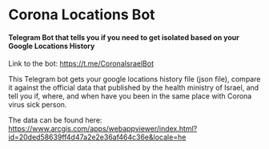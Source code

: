 # Corona Locations Bot
#### Telegram Bot that tells you if you need to get isolated based on your Google Locations History
 Link to the bot: https://t.me/CoronaIsraelBot
 
 This Telegram bot gets your google locations history file (json file), compare it against the official data that published by the health ministry of Israel, and tell you if, where, and when have you been in the same place with Corona virus sick person.

 The data can be found here: https://www.arcgis.com/apps/webappviewer/index.html?id=20ded58639ff4d47a2e2e36af464c36e&locale=he
 
  

